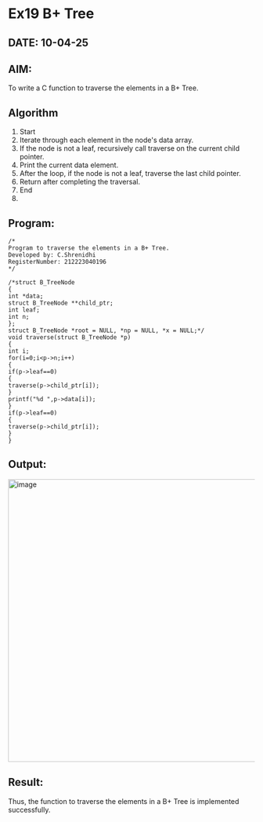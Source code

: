 # Ex19 B+ Tree
## DATE: 10-04-25
## AIM:
To write a C function to traverse the elements in a B+ Tree.

## Algorithm
1. Start
2. Iterate through each element in the node's data array.
3. If the node is not a leaf, recursively call traverse on the current child pointer.
4. Print the current data element.
5. After the loop, if the node is not a leaf, traverse the last child pointer.
6. Return after completing the traversal.
7. End
8. 
## Program:
```
/*
Program to traverse the elements in a B+ Tree.
Developed by: C.Shrenidhi
RegisterNumber: 212223040196 
*/

/*struct B_TreeNode
{
int *data;
struct B_TreeNode **child_ptr;
int leaf;
int n;
};
struct B_TreeNode *root = NULL, *np = NULL, *x = NULL;*/
void traverse(struct B_TreeNode *p)
{
int i;
for(i=0;i<p->n;i++)
{
if(p->leaf==0)
{
traverse(p->child_ptr[i]);
}
printf("%d ",p->data[i]);
}
if(p->leaf==0)
{
traverse(p->child_ptr[i]);
}
}

```

## Output:
<img width="576" alt="image" src="https://github.com/user-attachments/assets/7a696dc3-ec01-4b39-8ebd-748f0b772d3c" />




## Result:
Thus, the function to traverse the elements in a B+ Tree is implemented successfully.
